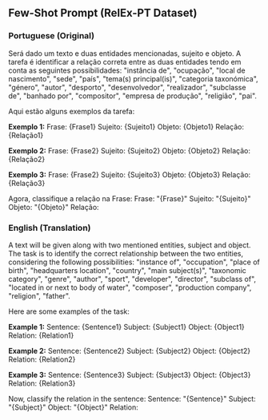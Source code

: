 ## Few-Shot Prompt (RelEx-PT Dataset)

### Portuguese (Original)

Será dado um texto e duas entidades mencionadas, sujeito e objeto. A tarefa é identificar a relação correta entre as duas entidades tendo em conta as seguintes possibilidades: "instância de", "ocupação", "local de nascimento", "sede", "país", "tema(s) principal(is)", "categoria taxonómica", "género", "autor", "desporto", "desenvolvedor", "realizador", "subclasse de", "banhado por", "compositor", "empresa de produção", "religião", "pai".

Aqui estão alguns exemplos da tarefa:

**Exemplo 1:**
Frase: {Frase1}
Sujeito: {Sujeito1}
Objeto: {Objeto1}
Relação: {Relação1}

**Exemplo 2:**
Frase: {Frase2}
Sujeito: {Sujeito2}
Objeto: {Objeto2}
Relação: {Relação2}

**Exemplo 3:**
Frase: {Frase2}
Sujeito: {Sujeito3}
Objeto: {Objeto3}
Relação: {Relação3}

Agora, classifique a relação na Frase:
Frase: "{Frase}"
Sujeito: "{Sujeito}"
Objeto: "{Objeto}"
Relação:

### English (Translation)

A text will be given along with two mentioned entities, subject and object. The task is to identify the correct relationship between the two entities, considering the following possibilities: "instance of", "occupation", "place of birth", "headquarters location", "country", "main subject(s)", "taxonomic category", "genre", "author", "sport", "developer", "director", "subclass of", "located in or next to body of water", "composer", "production company", "religion", "father".

Here are some examples of the task:

**Example 1:**
Sentence: {Sentence1}
Subject: {Subject1}
Object: {Object1}
Relation: {Relation1}

**Example 2:**
Sentence: {Sentence2}
Subject: {Subject2}
Object: {Object2}
Relation: {Relation2}

**Example 3:**
Sentence: {Sentence3}
Subject: {Subject3}
Object: {Object3}
Relation: {Relation3}

Now, classify the relation in the sentence:
Sentence: "{Sentence}"
Subject: "{Subject}"
Object: "{Object}"
Relation:
